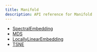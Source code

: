 ```yaml
---
title: Manifold
description: API reference for Manifold
---
```


- [SpectralEmbedding](spectralEmbedding)
- [MDS](MDS)
- [LocallyLinearEmbedding](lle)
- [TSNE](tsne)
